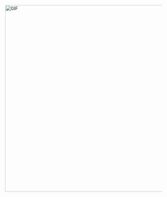 
<img alt="GIF" src="https://github.com/jacianeoc/Cartoons/blob/main/Untitled%20%E2%80%91%20Made%20with%20FlexClip.gif" width="600" />

